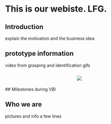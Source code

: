 # This is our webiste. LFG.


## Introduction
explain the motivation and the business idea

## prototype information
video from grasping and identification gifs

 <style>
table, tr {border:hidden;}
td, th {border:hidden;}
table {width: 100%;} /* Ensures the table takes the full width */
td {text-align: center;} /* Centers content horizontally */
</style>


<table style="border:hidden;cellspacing=0; cellpadding=0;">
  <tr>
    <th style="width:100%"></th>
    <th></th>
  </tr>

  <tr>
    <td style=""><img src="./assets/Highlycuttered.gif"/></td>
  </tr>
</table>
## Milestones during VBI


## Who we are
pictures and info a few lines
